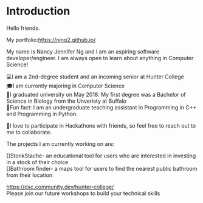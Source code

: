 # Introduction

Hello friends. 

My portfolio:https://njng2.github.io/

My name is Nancy Jennifer Ng and I am an aspiring software developer/engineer. I am always open to learn about anything in Computer Science! 

💻I am a 2nd-degree student and an incoming senior at Hunter College  
🎓I am currently majoring in Computer Science  
🔬I graduated university on May 2018. My first degree was a Bachelor of Science in Biology from the Unveristy at Buffalo  
🌟Fun fact: I am an undergraduate teaching assistant in Programming in C++ and Programming in Python. 

🌟I love to participate in Hackathons with friends, so feel free to reach out to me to collaborate. 


The projects I am currently working on are:  

[]StonkStache- an educational tool for users who are interested in investing in a stock of their choice   
[]Bathroom finder- a maps tool for users to find the nearest public bathroom from their location  

https://dsc.community.dev/hunter-college/  
Please join our future workshops to build your technical skills


